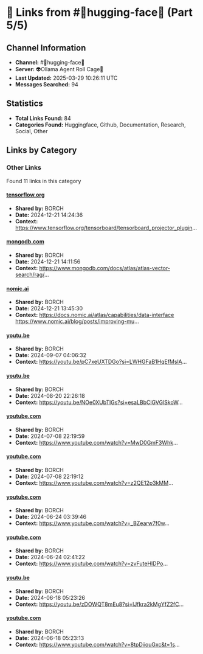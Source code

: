 # 🔗 Links from #🤗hugging-face🤗 (Part 5/5)

## Channel Information
- **Channel:** #🤗hugging-face🤗
- **Server:** 👽Ollama Agent Roll Cage🧙
- **Last Updated:** 2025-03-29 10:26:11 UTC
- **Messages Searched:** 94

## Statistics
- **Total Links Found:** 84
- **Categories Found:** Huggingface, Github, Documentation, Research, Social, Other

## Links by Category

### Other Links
Found 11 links in this category

#### [tensorflow.org](https://www.tensorflow.org/tensorboard/tensorboard_projector_plugin)
- **Shared by:** BORCH
- **Date:** 2024-12-21 14:24:36
- **Context:** https://www.tensorflow.org/tensorboard/tensorboard_projector_plugin...

#### [mongodb.com](https://www.mongodb.com/docs/atlas/atlas-vector-search/rag/)
- **Shared by:** BORCH
- **Date:** 2024-12-21 14:11:56
- **Context:** https://www.mongodb.com/docs/atlas/atlas-vector-search/rag/...

#### [nomic.ai](https://www.nomic.ai/blog/posts/improving-multimodal-models-with-atlas)
- **Shared by:** BORCH
- **Date:** 2024-12-21 13:45:30
- **Context:** https://docs.nomic.ai/atlas/capabilities/data-interface
https://www.nomic.ai/blog/posts/improving-mu...

#### [youtu.be](https://youtu.be/pC7xeUXTDGo?si=LWHGFaB1HqEfMslA)
- **Shared by:** BORCH
- **Date:** 2024-09-07 04:06:32
- **Context:** https://youtu.be/pC7xeUXTDGo?si=LWHGFaB1HqEfMslA...

#### [youtu.be](https://youtu.be/NOe0XUbTlGs?si=esaLBbClGVGlSkoW)
- **Shared by:** BORCH
- **Date:** 2024-08-20 22:26:18
- **Context:** https://youtu.be/NOe0XUbTlGs?si=esaLBbClGVGlSkoW...

#### [youtube.com](https://www.youtube.com/watch?v=MwD0GmF3Whk)
- **Shared by:** BORCH
- **Date:** 2024-07-08 22:19:59
- **Context:** https://www.youtube.com/watch?v=MwD0GmF3Whk...

#### [youtube.com](https://www.youtube.com/watch?v=z2QE12p3kMM)
- **Shared by:** BORCH
- **Date:** 2024-07-08 22:19:12
- **Context:** https://www.youtube.com/watch?v=z2QE12p3kMM...

#### [youtube.com](https://www.youtube.com/watch?v=_BZearw7f0w)
- **Shared by:** BORCH
- **Date:** 2024-06-24 03:39:46
- **Context:** https://www.youtube.com/watch?v=_BZearw7f0w...

#### [youtube.com](https://www.youtube.com/watch?v=zvFuteHIDPo)
- **Shared by:** BORCH
- **Date:** 2024-06-24 02:41:22
- **Context:** https://www.youtube.com/watch?v=zvFuteHIDPo...

#### [youtu.be](https://youtu.be/zDOWQT8mEu8?si=lJfkra2kMgYfZ2fC)
- **Shared by:** BORCH
- **Date:** 2024-06-18 05:23:26
- **Context:** https://youtu.be/zDOWQT8mEu8?si=lJfkra2kMgYfZ2fC...

#### [youtube.com](https://www.youtube.com/watch?v=8tpDiiouGxc&t=1s)
- **Shared by:** BORCH
- **Date:** 2024-06-18 05:23:13
- **Context:** https://www.youtube.com/watch?v=8tpDiiouGxc&t=1s...

